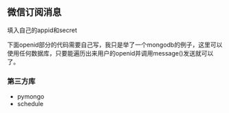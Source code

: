 ## 微信订阅消息

填入自己的appid和secret

下面openid部分的代码需要自己写，我只是举了一个mongodb的例子，这里可以使用任何数据库，只要能遍历出来用户的openid并调用message()发送就可以了。

### 第三方库

- pymongo
- schedule